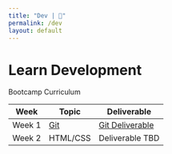 ```yaml
---
title: "Dev | 💙"
permalink: /dev
layout: default
---
```


# Learn Development

Bootcamp Curriculum

| Week        | Topic       | Deliverable |
| ----------- | ----------- | ----------- |
| Week 1      | [Git](/blue/dev/01-git) | [Git Deliverable](/blue/dev/01-git-deliverable) |
| Week 2      | HTML/CSS | Deliverable TBD |

